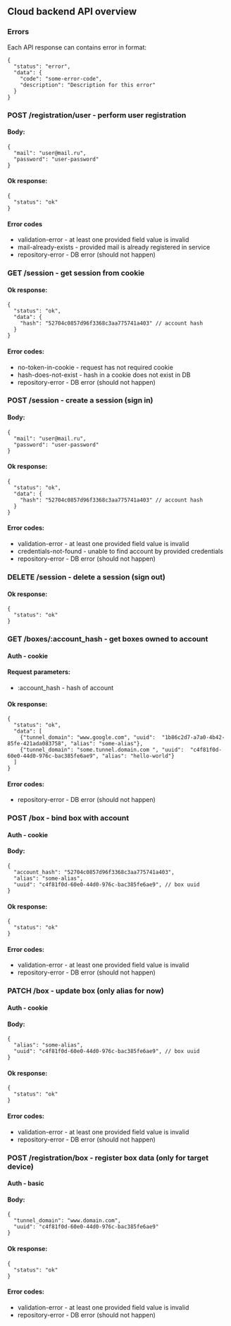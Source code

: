 ## Cloud backend API overview

### Errors
Each API response can contains error in format:
```json5
{
  "status": "error",
  "data": {
    "code": "some-error-code",
    "description": "Description for this error"
  }
}
```

### POST /registration/user - perform user registration
#### Body:
```json5
{
  "mail": "user@mail.ru",
  "password": "user-password"
}
```
#### Ok response:
```json5
{
  "status": "ok"
}
```
#### Error codes
* validation-error - at least one provided field value is invalid
* mail-already-exists - provided mail is already registered in service
* repository-error - DB error (should not happen)


### GET /session - get session from cookie
#### Ok response:
```json5
{
  "status": "ok",
  "data": {
    "hash": "52704c0857d96f3368c3aa775741a403" // account hash
  }
}
```
#### Error codes:
* no-token-in-cookie - request has not required cookie
* hash-does-not-exist - hash in a cookie does not exist in DB
* repository-error - DB error (should not happen)

### POST /session - create a session (sign in)
#### Body:
```json5
{
  "mail": "user@mail.ru",
  "password": "user-password"
}
```
#### Ok response:
```json5
{
  "status": "ok",
  "data": {
    "hash": "52704c0857d96f3368c3aa775741a403" // account hash
  }
}
```
#### Error codes:
* validation-error - at least one provided field value is invalid
* credentials-not-found - unable to find account by provided credentials
* repository-error - DB error (should not happen)

### DELETE /session - delete a session (sign out)
#### Ok response:
```json5
{
  "status": "ok"
}
```

### GET /boxes/:account_hash - get boxes owned to account
#### Auth - cookie
#### Request parameters:
* \:account_hash - hash of account
#### Ok response:
```json5
{
  "status": "ok",
  "data": [
    {"tunnel_domain": "www.google.com", "uuid":  "1b86c2d7-a7a0-4b42-85fe-421ada083758", "alias": "some-alias"},
    {"tunnel_domain": "some.tunnel.domain.com ", "uuid":  "c4f81f0d-60e0-44d0-976c-bac385fe6ae9", "alias": "hello-world"}
  ]
}
```
#### Error codes:
* repository-error - DB error (should not happen)

### POST /box - bind box with account
#### Auth - cookie
#### Body:
```json5
{
  "account_hash": "52704c0857d96f3368c3aa775741a403",
  "alias": "some-alias",
  "uuid": "c4f81f0d-60e0-44d0-976c-bac385fe6ae9", // box uuid
}
```
#### Ok response:
```json5
{
  "status": "ok"
}
```
#### Error codes:
* validation-error - at least one provided field value is invalid
* repository-error - DB error (should not happen)

### PATCH /box - update box (only alias for now)
#### Auth - cookie
#### Body:
```json5
{
  "alias": "some-alias",
  "uuid": "c4f81f0d-60e0-44d0-976c-bac385fe6ae9", // box uuid
}
```
#### Ok response:
```json5
{
  "status": "ok"
}
```
#### Error codes:
* validation-error - at least one provided field value is invalid
* repository-error - DB error (should not happen)

### POST /registration/box - register box data (only for target device)
#### Auth - basic
#### Body:
```json5
{
  "tunnel_domain": "www.domain.com",
  "uuid": "c4f81f0d-60e0-44d0-976c-bac385fe6ae9"
}
```
#### Ok response:
```json5
{
  "status": "ok"
}
```
#### Error codes:
* validation-error - at least one provided field value is invalid
* repository-error - DB error (should not happen)
